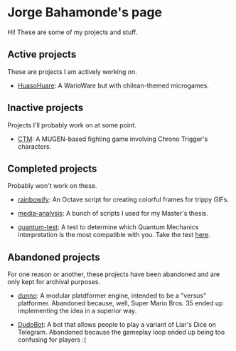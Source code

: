 # Jorge Bahamonde's page

Hi! These are some of my projects and stuff.

## Active projects

These are projects I am actively working on.

* [HuasoHuare](https://github.om/jbahamon/HuasoWare): A WarioWare but with
chilean-themed microgames.

## Inactive projects

Projects I'll probably work on at some point. 

* [CTM](https://jbahamon.github.io/CTM): A MUGEN-based fighting game involving
Chrono Trigger's characters.

## Completed projects

Probably won't work on these.

* [rainbowify](https://github.com/jbahamon/rainbowify): An Octave script for
creating colorful frames for trippy GIFs.

* [media-analysis](https://github.com/jbahamon/media-analysis): A bunch of
scripts I used for my Master's thesis.

* [quantum-test](https://github.com/jbahamon/quantum-test): A test to determine
which Quantum Mechanics interpretation is the most compatible with you. Take the
test [here](https://jbahamon.github.io/quantum-test/index.html).

## Abandoned projects

For one reason or another, these projects have been abandoned and are only kept
for archival purposes.

* [dunno](https://jbahamon.github.io/dunno): A modular platdformer engine, intended to be a "versus" platformer. 
Abandoned because, well, Super Mario Bros. 35 ended up implementing the idea in
a superior way.

* [DudoBot](https://github.com/jbahamon/dudo-bot): A bot that allows people to
play a variant of Liar's Dice on Telegram. Abandoned because the gameplay loop
ended up being too confusing for players :(
  
